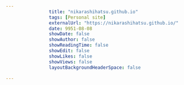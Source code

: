 ---
                title: "nikarashihatsu.github.io"
                tags: [Personal site]
                externalUrl: "https://nikarashihatsu.github.io/"
                date: 9951-08-08
                showDate: false
                showAuthor: false
                showReadingTime: false
                showEdit: false
                showLikes: false
                showViews: false
                layoutBackgroundHeaderSpace: false
                ---
